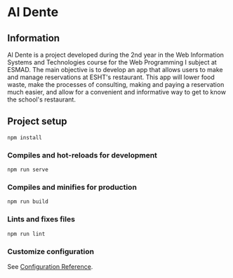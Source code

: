 # Al Dente

## Information

Al Dente is a project developed during the 2nd year in the Web Information Systems and Technologies course for the Web Programming I subject at ESMAD. 
The main objective is to develop an app that allows users to make and manage reservations at ESHT's restaurant.
This app will lower food waste, make the processes of consulting, making and paying a reservation much easier, and allow for a convenient and informative way to get to know the school's restaurant.  

## Project setup
```
npm install
```

### Compiles and hot-reloads for development
```
npm run serve
```

### Compiles and minifies for production
```
npm run build
```

### Lints and fixes files
```
npm run lint
```

### Customize configuration
See [Configuration Reference](https://cli.vuejs.org/config/).
